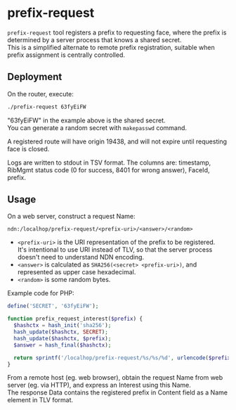 # prefix-request

`prefix-request` tool registers a prefix to requesting face, where the prefix is determined by a server process that knows a shared secret.  
This is a simplified alternate to remote prefix registration, suitable when prefix assignment is centrally controlled.

## Deployment

On the router, execute:

```bash
./prefix-request 63fyEiFW
```

"63fyEiFW" in the example above is the shared secret.  
You can generate a random secret with `makepasswd` command.

A registered route will have origin 19438, and will not expire until requesting face is closed.

Logs are written to stdout in TSV format.
The columns are: timestamp, RibMgmt status code (0 for success, 8401 for wrong answer), FaceId, prefix.

## Usage

On a web server, construct a request Name:

```text
ndn:/localhop/prefix-request/<prefix-uri>/<answer>/<random>
```

* `<prefix-uri>` is the URI representation of the prefix to be registered.  
  It's intentional to use URI instead of TLV, so that the server process doesn't need to understand NDN encoding.
* `<answer>` is calculated as `SHA256(<secret> <prefix-uri>)`, and represented as upper case hexadecimal.
* `<random>` is some random bytes.

Example code for PHP:

```php
define('SECRET', '63fyEiFW');

function prefix_request_interest($prefix) {
  $hashctx = hash_init('sha256');
  hash_update($hashctx, SECRET);
  hash_update($hashctx, $prefix);
  $answer = hash_final($hashctx);

  return sprintf('/localhop/prefix-request/%s/%s/%d', urlencode($prefix), strtoupper($answer), mt_rand());
}
```

From a remote host (eg. web browser), obtain the request Name from web server (eg. via HTTP), and express an Interest using this Name.  
The response Data contains the registered prefix in Content field as a Name element in TLV format.
